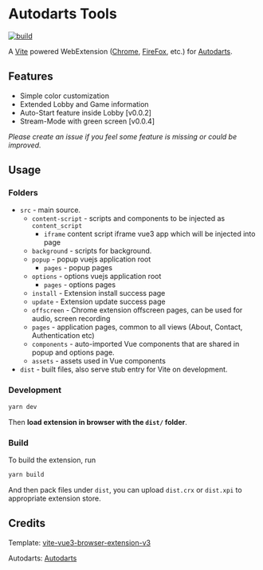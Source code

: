 # Autodarts Tools

[![build](https://github.com/creazy231/autodarts-tools/actions/workflows/build.yml/badge.svg)](https://github.com/mubaidr/vite-vue3-chrome-extension-v3/actions/workflows/build.yml)

A [Vite](https://vitejs.dev/) powered WebExtension ([Chrome](https://developer.chrome.com/docs/extensions/reference/), [FireFox](https://addons.mozilla.org/en-US/developers/), etc.) for [Autodarts](https://autodarts.io).

## Features

- Simple color customization
- Extended Lobby and Game information
- Auto-Start feature inside Lobby [v0.0.2]
- Stream-Mode with green screen [v0.0.4]

_Please create an issue if you feel some feature is missing or could be improved._

## Usage

### Folders

- `src` - main source.
  - `content-script` - scripts and components to be injected as `content_script`
    - `iframe` content script iframe vue3 app which will be injected into page
  - `background` - scripts for background.
  - `popup` - popup vuejs application root
    - `pages` - popup pages
  - `options` - options vuejs application root
    - `pages` - options pages
  - `install` - Extension install success page
  - `update` - Extension update success page
  - `offscreen` - Chrome extension offscreen pages, can be used for audio, screen recording
  - `pages` - application pages, common to all views (About, Contact, Authentication etc)
  - `components` - auto-imported Vue components that are shared in popup and options page.
  - `assets` - assets used in Vue components
- `dist` - built files, also serve stub entry for Vite on development.

### Development

```bash
yarn dev
```

Then **load extension in browser with the `dist/` folder**.

### Build

To build the extension, run

```bash
yarn build
```

And then pack files under `dist`, you can upload `dist.crx` or `dist.xpi` to appropriate extension store.

## Credits

Template: [vite-vue3-browser-extension-v3
](https://github.com/mubaidr/vite-vue3-chrome-extension-v3)

Autodarts: [Autodarts](https://autodarts.io)
